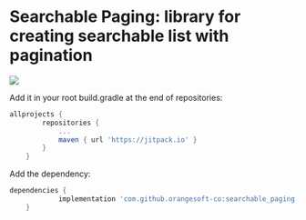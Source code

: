 # Searchable Paging: library for creating searchable list with pagination

[![](https://jitpack.io/v/orangesoft-co/searchable_paging.svg)](https://jitpack.io/#orangesoft-co/searchable_paging)

Add it in your root build.gradle at the end of repositories:

```groovy
allprojects {
		repositories {
			...
			maven { url 'https://jitpack.io' }
		}
	}
```

Add the dependency:

```groovy
dependencies {
	        implementation 'com.github.orangesoft-co:searchable_paging:1.x.y'
	}
```
